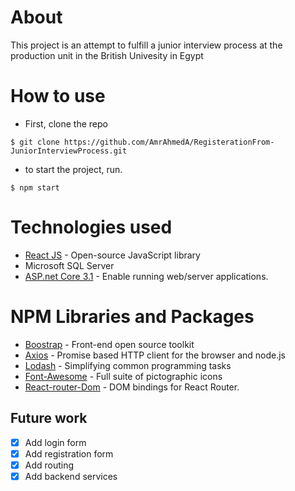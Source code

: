 # About
This project is an attempt to fulfill a junior interview process at the production unit in the British Univesity in Egypt

# How to use
* First, clone the repo  
```
$ git clone https://github.com/AmrAhmedA/RegisterationFrom-JuniorInterviewProcess.git
``` 
* to start the project, run.
```
$ npm start
```
# Technologies used 
* [React JS](https://reactjs.org/) - Open-source JavaScript library
* Microsoft SQL Server
* [ASP.net Core 3.1](https://dotnet.microsoft.com/download/dotnet-core/3.1) - Enable running web/server applications.

# NPM Libraries and Packages
* [Boostrap](https://getbootstrap.com/) - Front-end open source toolkit
* [Axios](https://www.npmjs.com/package/axios) - Promise based HTTP client for the browser and node.js
* [Lodash](https://www.npmjs.com/package/lodash) - Simplifying common programming tasks
* [Font-Awesome](https://www.npmjs.com/package/font-awesome) - Full suite of pictographic icons
* [React-router-Dom](https://www.npmjs.com/package/react-router-dom) - DOM bindings for React Router.

## Future work 
- [x] Add login form 
- [x] Add registration form
- [x] Add routing
- [x] Add backend services

